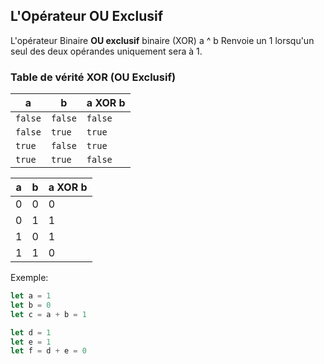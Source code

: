 ## L'Opérateur OU Exclusif

L'opérateur Binaire **OU exclusif** binaire (XOR)	a ^ b	Renvoie un 1 lorsqu'un seul des deux opérandes uniquement sera à 1.

### Table de vérité XOR (OU Exclusif)

| a       | b       | a XOR b |
| ------- | ------- | ---------- |
| `false` | `false` | `false`    |
| `false` | `true`  | `true`     |
| `true`  | `false` | `true`     |
| `true`  | `true`  | `false`    |

[comment]: # (tableau en langage Html)

<table>
<thead>
<tr>
<th>a</th>
<th>b</th>
<th>a XOR b</th>
</tr>
</thead>
<tbody>
<tr>
<td>0</td>
<td>0</td>
<td>0</td>
</tr>
<tr>
<td>0</td>
<td>1</td>
<td>1</td>
</tr>
<tr>
<td>1</td>
<td>0</td>
<td>1</td>
</tr>
<tr>
<td>1</td>
<td>1</td>
<td>0</td>
</tr>
</tbody>
</table>

Exemple:

```js
let a = 1
let b = 0
let c = a + b = 1

let d = 1
let e = 1
let f = d + e = 0
```
